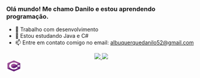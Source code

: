 ### Olá mundo! Me chamo Danilo e estou aprendendo programação.

- 🔭 Trabalho com desenvolvimento 
- 🌱 Estou estudando Java e C#
- 📫 Entre em contato comigo no email: albuquerquedanilo52@gmail.com


<div align="center">
  <a href="https://github.com/daniloalbuqrq">
  <img height="180em" src="https://github-readme-stats.vercel.app/api?username=daniloalbuqrq&show_icons=true&theme=dark&include_all_commits=true&count_private=true"/>
  <img height="180em" src="https://github-readme-stats.vercel.app/api/top-langs/?username=daniloalbuqrq&layout=compact&langs_count=7&theme=dark"/>
</div>

   <img align="center" alt="Danilo-Csharp" height="30" width="40" src="https://raw.githubusercontent.com/devicons/devicon/master/icons/csharp/csharp-original.svg">
